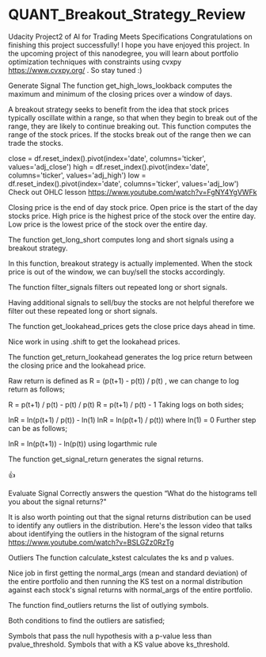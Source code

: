 # QUANT_Breakout_Strategy_Review
Udacity Project2 of AI for Trading
Meets Specifications
Congratulations on finishing this project successfully! I hope you have enjoyed this project. In the upcoming project of this nanodegree, you will learn about portfolio optimization techniques with constraints using cvxpy https://www.cvxpy.org/ . So stay tuned :)

Generate Signal
The function get_high_lows_lookback computes the maximum and minimum of the closing prices over a window of days.

A breakout strategy seeks to benefit from the idea that stock prices typically oscillate within a range, so that when they begin to break out of the range, they are likely to continue breaking out. This function computes the range of the stock prices. If the stocks break out of the range then we can trade the stocks.

close = df.reset_index().pivot(index='date', columns='ticker', values='adj_close')
high = df.reset_index().pivot(index='date', columns='ticker', values='adj_high')
low = df.reset_index().pivot(index='date', columns='ticker', values='adj_low')
Check out OHLC lesson https://www.youtube.com/watch?v=FgNY4YgVWFk

Closing price is the end of day stock price.
Open price is the start of the day stocks price.
High price is the highest price of the stock over the entire day.
Low price is the lowest price of the stock over the entire day.

The function get_long_short computes long and short signals using a breakout strategy.

In this function, breakout strategy is actually implemented. When the stock price is out of the window, we can buy/sell the stocks accordingly.

The function filter_signals filters out repeated long or short signals.

Having additional signals to sell/buy the stocks are not helpful therefore we filter out these repeated long or short signals.

The function get_lookahead_prices gets the close price days ahead in time.

Nice work in using .shift to get the lookahead prices.

The function get_return_lookahead generates the log price return between the closing price and the lookahead price.

Raw return is defined as R = (p(t+1) - p(t)) / p(t) , we can change to log return as follows;

R = p(t+1) / p(t) - p(t) / p(t)
R = p(t+1) / p(t) - 1
Taking logs on both sides;

lnR = ln(p(t+1) / p(t)) - ln(1)
lnR = ln(p(t+1) / p(t)) where ln(1) = 0
Further step can be as follows;

lnR = ln(p(t+1)) - ln(p(t)) using logarthmic rule

The function get_signal_return generates the signal returns.

:thumbsup:

Evaluate Signal
Correctly answers the question “What do the histograms tell you about the signal returns?"

It is also worth pointing out that the signal returns distribution can be used to identify any outliers in the distribution. Here's the lesson video that talks about identifying the outliers in the histogram of the signal returns https://www.youtube.com/watch?v=BSLGZz0RzTg

Outliers
The function calculate_kstest calculates the ks and p values.

Nice job in first getting the normal_args (mean and standard deviation) of the entire portfolio and then running the KS test on a normal distribution against each stock's signal returns with normal_args of the entire portfolio.

The function find_outliers returns the list of outlying symbols.

Both conditions to find the outliers are satisfied;

Symbols that pass the null hypothesis with a p-value less than pvalue_threshold.
Symbols that with a KS value above ks_threshold.
